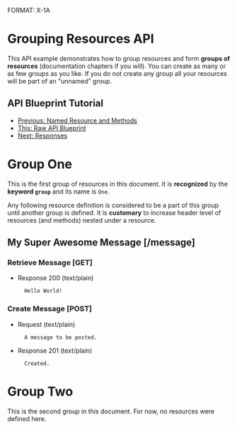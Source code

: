 FORMAT: X-1A

# Grouping Resources API
This API example demonstrates how to group resources and form **groups of resources** (documentation chapters if you will). You can create as many or as few groups as you like. If you do not create any group all your resources will be part of an "unnamed" group.

## API Blueprint Tutorial
+ [Previous: Named Resource and Methods](https://github.com/apiaryio/api-blueprint/blob/master/examples/3.%20Named%20Resource%20and%20Methods.md)
+ [This: Raw API Blueprint](https://raw.github.com/apiaryio/api-blueprint/master/examples/4.%20Grouping%Resources.md)
+ [Next: Responses](https://github.com/apiaryio/api-blueprint/blob/master/examples/5.%20Responses.md)

# Group One
This is the first group of resources in this document. It is **recognized** by the **keyword `group`** and its name is `One`. 

Any following resource definition is considered to be a part of this group until another group is defined. It is **customary** to increase header level of resources (and methods) nested under a resource.

## My Super Awesome Message [/message]

### Retrieve Message [GET]

+ Response 200 (text/plain)

        Hello World!
        
### Create Message [POST]

+ Request (text/plain)

        A message to be posted.
        
+ Response 201 (text/plain)

        Created.

# Group Two
This is the second group in this document. For now, no resources were defined here.

